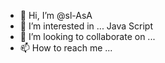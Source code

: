 - 👋 Hi, I’m @sl-AsA
- 👀 I’m interested in ...
Java Script
- 💞️ I’m looking to collaborate on ...
- 📫 How to reach me ...

<!---
sl-AsA/sl-AsA is a ✨ special ✨ repository because its `README.md` (this file) appears on your GitHub profile.
You can click the Preview link to take a look at your changes.
--->
